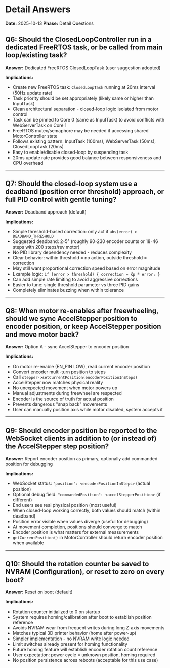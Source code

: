 # Detail Answers

**Date:** 2025-10-13
**Phase:** Detail Questions

## Q6: Should the ClosedLoopController run in a dedicated FreeRTOS task, or be called from main loop/existing task?

**Answer:** Dedicated FreeRTOS ClosedLoopTask (user suggestion adopted)

**Implications:**
- Create new FreeRTOS task: `ClosedLoopTask` running at 20ms interval (50Hz update rate)
- Task priority should be set appropriately (likely same or higher than InputTask)
- Clean architectural separation - closed-loop logic isolated from motor control
- Task can be pinned to Core 0 (same as InputTask) to avoid conflicts with WebServerTask on Core 1
- FreeRTOS mutex/semaphore may be needed if accessing shared MotorController state
- Follows existing pattern: InputTask (100ms), WebServerTask (50ms), ClosedLoopTask (20ms)
- Easy to enable/disable closed-loop by suspending task
- 20ms update rate provides good balance between responsiveness and CPU overhead

---

## Q7: Should the closed-loop system use a deadband (position error threshold) approach, or full PID control with gentle tuning?

**Answer:** Deadband approach (default)

**Implications:**
- Simple threshold-based correction: only act if `abs(error) > DEADBAND_THRESHOLD`
- Suggested deadband: 2-5° (roughly 90-230 encoder counts or 18-46 steps with 200 steps/rev motor)
- No PID library dependency needed - reduces complexity
- Clear behavior: within threshold = no action, outside threshold = correction
- May still want proportional correction speed based on error magnitude
- Example logic: `if (error > threshold) { correction = Kp * error; }`
- Can add simple rate limiting to avoid aggressive corrections
- Easier to tune: single threshold parameter vs three PID gains
- Completely eliminates buzzing when within tolerance

---

## Q8: When motor re-enables after freewheeling, should we sync AccelStepper position to encoder position, or keep AccelStepper position and move motor back?

**Answer:** Option A - sync AccelStepper to encoder position

**Implications:**
- On motor re-enable (EN_PIN LOW), read current encoder position
- Convert encoder multi-turn position to steps
- Call `stepper->setCurrentPosition(encoderPositionInSteps)`
- AccelStepper now matches physical reality
- No unexpected movement when motor powers up
- Manual adjustments during freewheel are respected
- Encoder is the source of truth for actual position
- Prevents dangerous "snap back" movements
- User can manually position axis while motor disabled, system accepts it

---

## Q9: Should encoder position be reported to the WebSocket clients in addition to (or instead of) the AccelStepper step position?

**Answer:** Report encoder position as primary, optionally add commanded position for debugging

**Implications:**
- WebSocket status: `"position": <encoderPositionInSteps>` (actual position)
- Optional debug field: `"commandedPosition": <accelStepperPosition>` (if different)
- End users see real physical position (most useful)
- When closed-loop working correctly, both values should match (within deadband)
- Position error visible when values diverge (useful for debugging)
- At movement completion, positions should converge to match
- Encoder position is what matters for external measurements
- `getCurrentPosition()` in MotorController should return encoder position when available

---

## Q10: Should the rotation counter be saved to NVRAM (Configuration), or reset to zero on every boot?

**Answer:** Reset on boot (default)

**Implications:**
- Rotation counter initialized to 0 on startup
- System requires homing/calibration after boot to establish position reference
- Avoids NVRAM wear from frequent writes during long Z-axis movements
- Matches typical 3D printer behavior (home after power-up)
- Simpler implementation - no NVRAM write logic needed
- Limit switches already present for homing functionality
- Future homing feature will establish encoder rotation count reference
- User expectation: power cycle = unknown position, homing required
- No position persistence across reboots (acceptable for this use case)
